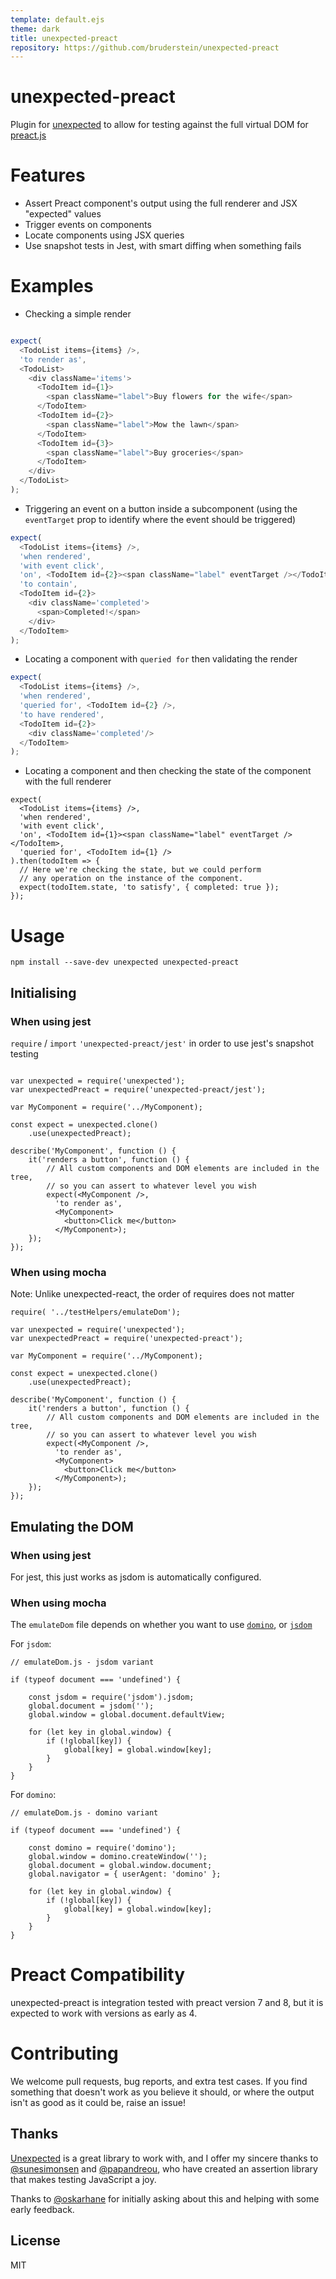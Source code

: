 ```yaml
---
template: default.ejs
theme: dark
title: unexpected-preact
repository: https://github.com/bruderstein/unexpected-preact
---
```


# unexpected-preact

Plugin for [unexpected](https://unexpected.js.org) to allow for testing against the full virtual DOM for [preact.js](http://preact.js)

# Features

* Assert Preact component's output using the full renderer and JSX "expected" values
* Trigger events on components
* Locate components using JSX queries
* Use snapshot tests in Jest, with smart diffing when something fails

# Examples

* Checking a simple render

```js

expect(
  <TodoList items={items} />,
  'to render as', 
  <TodoList>
    <div className='items'>
      <TodoItem id={1}>
        <span className="label">Buy flowers for the wife</span>
      </TodoItem>
      <TodoItem id={2}>
        <span className="label">Mow the lawn</span>
      </TodoItem>
      <TodoItem id={3}>
        <span className="label">Buy groceries</span>
      </TodoItem>
    </div>
  </TodoList>
);
```

* Triggering an event on a button inside a subcomponent (using the `eventTarget` prop to identify where the event should be triggered)

```js
expect(
  <TodoList items={items} />,
  'when rendered',
  'with event click',
  'on', <TodoItem id={2}><span className="label" eventTarget /></TodoItem>,
  'to contain',
  <TodoItem id={2}>
    <div className='completed'>
      <span>Completed!</span>
    </div>
  </TodoItem>
);
```


* Locating a component with `queried for` then validating the render

```js
expect(
  <TodoList items={items} />,
  'when rendered',
  'queried for', <TodoItem id={2} />,
  'to have rendered',
  <TodoItem id={2}>
    <div className='completed'/>
  </TodoItem>
);
```


* Locating a component and then checking the state of the component with the full renderer

```js#async:true
expect(
  <TodoList items={items} />,
  'when rendered',
  'with event click',
  'on', <TodoItem id={1}><span className="label" eventTarget /></TodoItem>,
  'queried for', <TodoItem id={1} />
).then(todoItem => {
  // Here we're checking the state, but we could perform
  // any operation on the instance of the component.
  expect(todoItem.state, 'to satisfy', { completed: true });
});
```

# Usage

```
npm install --save-dev unexpected unexpected-preact
```

## Initialising

### When using jest

`require` / `import` `'unexpected-preact/jest'` in order to use jest's snapshot testing

```js#evaluate:false

var unexpected = require('unexpected');
var unexpectedPreact = require('unexpected-preact/jest');

var MyComponent = require('../MyComponent);

const expect = unexpected.clone()
    .use(unexpectedPreact);
    
describe('MyComponent', function () {
    it('renders a button', function () {
        // All custom components and DOM elements are included in the tree,
        // so you can assert to whatever level you wish
        expect(<MyComponent />, 
          'to render as', 
          <MyComponent>
            <button>Click me</button>
          </MyComponent>);
    });
});
```

### When using mocha

Note: Unlike unexpected-react, the order of requires does not matter

```js#evaluate:false
require( '../testHelpers/emulateDom');

var unexpected = require('unexpected');
var unexpectedPreact = require('unexpected-preact');

var MyComponent = require('../MyComponent);

const expect = unexpected.clone()
    .use(unexpectedPreact);
    
describe('MyComponent', function () {
    it('renders a button', function () {
        // All custom components and DOM elements are included in the tree,
        // so you can assert to whatever level you wish
        expect(<MyComponent />, 
          'to render as', 
          <MyComponent>
            <button>Click me</button>
          </MyComponent>);
    });
});
```

## Emulating the DOM

### When using jest

For jest, this just works as jsdom is automatically configured.

### When using mocha

The `emulateDom` file depends on whether you want to use [`domino`](https://npmjs.com/package/domino), or [`jsdom`](https://npmjs.com/package/jsdom)

For `jsdom`:

```js#evaluate:false
// emulateDom.js - jsdom variant

if (typeof document === 'undefined') {

    const jsdom = require('jsdom').jsdom;
    global.document = jsdom('');
    global.window = global.document.defaultView;

    for (let key in global.window) {
        if (!global[key]) {
            global[key] = global.window[key];
        }
    }
}
```

For `domino`:

```js#evaluate:false
// emulateDom.js - domino variant

if (typeof document === 'undefined') {

    const domino = require('domino');
    global.window = domino.createWindow('');
    global.document = global.window.document;
    global.navigator = { userAgent: 'domino' };

    for (let key in global.window) {
        if (!global[key]) {
            global[key] = global.window[key];
        }
    }
}
```

# Preact Compatibility

unexpected-preact is integration tested with preact version 7 and 8, but it is expected to work with versions as early as 4.

# Contributing

We welcome pull requests, bug reports, and extra test cases. If you find something that doesn't work
as you believe it should, or where the output isn't as good as it could be, raise an issue!

## Thanks

[Unexpected](http://unexpected.js.org) is a great library to work with, and I offer my sincere thanks to [@sunesimonsen](https://github.com/sunesimonsen)
and [@papandreou](https://github.com/papandreou), who have created an assertion library that makes testing JavaScript a joy.

Thanks to [@oskarhane](https://twitter.com/oskarhane) for initially asking about this and helping with some early feedback.

## License
MIT


